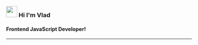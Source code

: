 <h3> <img width="30px" src="https://blog.joypixels.com/content/images/2019/06/waving_hand_sign_1024.gif"> Hi I'm Vlad</h3><h4>Frontend JavaScript Developer!</h4>
<hr>
<!-- <a href="https://www.codewars.com/users/obezyanka" rel="nofollow"><img src="https://www.codewars.com/users/obezyanka/badges/large" alt="khYaroslav codeWars" data-canonical-src="https://www.codewars.com/users/obezyanka/badges" style="max-width: 100%;"></a> -->
